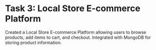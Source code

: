 # Task 3: Local Store E-commerce Platform

Created a Local Store E-commerce Platform allowing users to browse products, add items to cart, and checkout. Integrated with MongoDB for storing product information.
